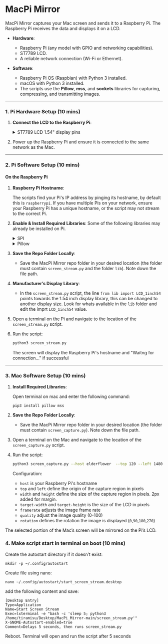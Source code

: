 # MacPi Mirror

MacPi Mirror captures your Mac screen and sends it to a Raspberry Pi. The Raspberry Pi receives the data and displays it on a LCD.

- **Hardware**:
  - Raspberry Pi (any model with GPIO and networking capabilities).
  - ST7789 LCD.
  - A reliable network connection (Wi-Fi or Ethernet).

- **Software**:
  - Raspberry Pi OS (Raspbian) with Python 3 installed.
  - macOS with Python 3 installed.
  - The scripts use the **Pillow**, **mss**, and **sockets** libraries for capturing, compressing, and transmitting images.

---


### **1. Pi Hardware Setup (10 mins)** 

1. **Connect the LCD to the Raspberry Pi**:
   <details>
    <summary>ST7789 LCD 1.54" display pins</summary>

   | LCD Pin   | Raspberry Pi Pin |
   |-----------|------------------|
   | VCC       | 5V               |
   | GND       | GND              |
   | DIN       | GPIO 19 (MOSI)   |
   | CLK       | GPIO 23 (SCLK)   |
   | CS        | GPIO 24 (CE0)    |
   | DS/DC     | GPIO 25          |
   | RST       | GPIO 27          |
   | BL        | GPIO 18          |
  
   </details>

2. Power up the Raspberry Pi and ensure it is connected to the same network as the Mac.

---


### **2. Pi Software Setup (10 mins)**

#### **On the Raspberry Pi**
1. **Raspberry Pi Hostname**:

   The scripts find your Pi's IP address by pinging its hostname, by default this is `raspberrypi`. If you have multiple Pis on your network, ensure your Raspberry Pi has a unique hostname, or the script may not stream to the correct Pi.

2. **Enable & Install Required Libraries**:
   Some of the following libraries may already be installed on Pi.
   <details>
     <Summary>SPI</Summary>

     Step 1: Enable SPI on the Raspberry Pi

     Open the terminal and run:
      ```bash
      sudo raspi-config
      ```
      
     Navigate to: Interfacing Options -> SPI -> Enable
      
      Reboot the Pi to apply the changes:
      ```bash
      sudo reboot
      ```
      Step 2: Install spidev Library (optional)
      
      After rebooting, ensure the spidev Python library is installed.
      ```bash
      sudo apt update
      sudo apt install python3-spidev
      ```
      
      If the above does not work, install it using pip:
      ```bash
      pip3 install spidev
      ```

   </details>
   
   <details>
     <Summary>Pillow</Summary>
     
   ```bash
   sudo apt install python3 python3-pip
   pip3 install pillow
   ```
   </details>


3. **Save the Repo Folder Locally**:
   - Save the MacPi Mirror repo folder in your desired location (the folder must contain `screen_stream.py` and the folder `lib`). Note down the file path.

4. **Manufacturer’s Display Library**:
   - In the `screen_stream.py` script, the line `from lib import LCD_1inch54` points towards the 1.54 inch display library, this can be changed to another display size. Look for whats available in the `lib` folder and edit the imprt `LCD_1inch54` value.


5. Open a terminal on the Pi and navigate to the location of the `screen_stream.py` script.

6. Run the script:
   ```bash
   python3 screen_stream.py
   ```
   
   The screen will display the Raspberry Pi's hostname and "Waitng for connection..." if successful

---


### **3. Mac Software Setup (10 mins)**

1. **Install Required Libraries**:

    Open terminal on mac and enter the following command:
     ```bash
     pip3 install pillow mss
     ```
     
3. **Save the Repo Folder Locally**:
   - Save the MacPi Mirror repo folder in your desired location (the folder must contain `screen_capture.py`). Note down the file path.


4. Open a terminal on the Mac and navigate to the location of the `screen_capture.py` script.
5. Run the script:
   ```bash
   python3 screen_capture.py --host elderflower  --top 120 --left 1480 --width 242 --height 242 --target-width 240 --target-height 240 --framerate 100 --quality 100 --rotation 0
   ```
   Configuration:
   - `host` is your Raspberry Pi's hostname
   - `top` and `left` define the origin of the capture region in pixels
   - `width` and `height` define the size of the capture region in pixels. 2px added for margin.
   - `target-width` and `target-height` is the size of the LCD in pixels
   - `framerate` adjusts the image frame rate
   - `quality` adjust the image quality (0-100)
   - `rotation` defines the rotation the image is displayed (`0`,`90`,`180`,`270`)

The selected portion of the Mac’s screen will be mirrored on the Pi’s LCD.

### **4. Make script start in terminal on boot (10 mins)**

Create the autostart directory if it doesn’t exist:
```
mkdir -p ~/.config/autostart
```

Create file using nano:
```
nano ~/.config/autostart/start_screen_stream.desktop
```
add the following content and save:
```
[Desktop Entry]
Type=Application
Name=Start Screen Stream
Exec=lxterminal -e "bash -c 'sleep 5; python3 /home/tiramisu/Desktop/MacPi_Mirror-main/screen_stream.py'"
X-GNOME-Autostart-enabled=true
Comment=Delays 5 seconds, then runs screen_stream.py
```
Reboot. Terminal will open and run the script after 5 seconds




